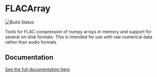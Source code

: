 # FLACArray

![Build Status](https://github.com/hpc4cmb/flacarray/workflows/Run%20Test%20Suite/badge.svg?branch=main)

Tools for FLAC compression of numpy arrays in memory and support for several
on-disk formats. This is intended for use with raw numerical data rather than
audio formats.

## Documentation

[See the full documentation here](https://hpc4cmb.github.io/flacarray).
